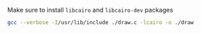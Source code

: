 
Make sure to install `libcairo` and `libcairo-dev` packages
```bash 
gcc --verbose -I/usr/lib/include ./draw.c -lcairo -o ./draw 
```

